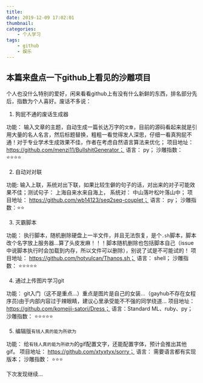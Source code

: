 ```yaml
---
title: 
date: 2019-12-09 17:02:01
thumbnail: 
categories:
    - 个人学习
tags:
    - github
    - 娱乐
---
```


## 本篇来盘点一下github上看见的沙雕项目


个人也没什么特别的爱好，闲来看看github上有没有什么新鲜的东西，排名部分先后，指数为个人喜好。废话不多说：


1. 狗屁不通的废话生成器

功能： 输入文章的主题，自动生成一篇长达万字的`文章`，目前的源码看起来就是引用大量的名人名言，然后标题替换，粗粗一看觉得发人深思，仔细一看真狗屁不通！对于专业学术生成效果不佳，作者在考虑自然语言算法来优化；
项目地址： https://github.com/menzi11/BullshitGenerator；
语言： py；
沙雕指数： ⭐⭐⭐⭐

<!-- more -->

2. 自动对对联

功能: 输入上联，系统对出下联，如果比较生僻的句子的话，对出来的对子可能效果不佳；测试句子： 上海自来水来自海上， 系统对： 中山落叶松叶落山中；
项目地址： https://github.com/wb14123/seq2seq-couplet；
语言： py；
沙雕指数：⭐⭐

3. 灭霸脚本

功能： 执行脚本，随机删除硬盘上一半文件，并且无法恢复，是个`.sh`脚本，脚本改个名字放上服务器...算了头皮发麻！！！脚本随机删除也包括脚本自己（issue中说脚本执行时会加载到内存，所以文件可以删除），别说了试是不可能试的！
项目地址： https://github.com/hotvulcan/Thanos.sh；
语言： shell；
沙雕指数： ⭐⭐⭐⭐⭐

4. 通过上传图片学习git

功能： git入门（这不是重点...）重点是图片是自己的女装...（gayhub不存在女程序员)由于内部内容过于辣眼睛，建议心里承受能不不强的同学绕道...
项目地址： https://github.com/komeiji-satori/Dress；
语言：Standard ML、ruby、py；
沙雕指数： ⭐⭐⭐⭐⭐


5. 编辑版`有钱人真的能为所欲为`

功能： 给`有钱人真的能为所欲为`的gif配置文字，还能配置字体，预计会推出其他gif。
项目地址： https://github.com/xtyxtyx/sorry；
语言： 需要语言都有实现版本；
沙雕指数： ⭐⭐⭐


下次发现继续...